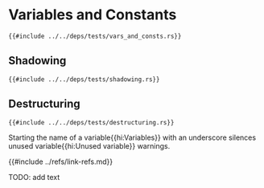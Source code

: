 # Variables and Constants

```rust,editable
{{#include ../../deps/tests/vars_and_consts.rs}}
```

## Shadowing

```rust,editable
{{#include ../../deps/tests/shadowing.rs}}
```

## Destructuring

```rust,editable
{{#include ../../deps/tests/destructuring.rs}}
```

Starting the name of a variable{{hi:Variables}} with an underscore silences unused variable{{hi:Unused variable}} warnings.

{{#include ../refs/link-refs.md}}
<div class="hidden">
TODO: add text
</div>
